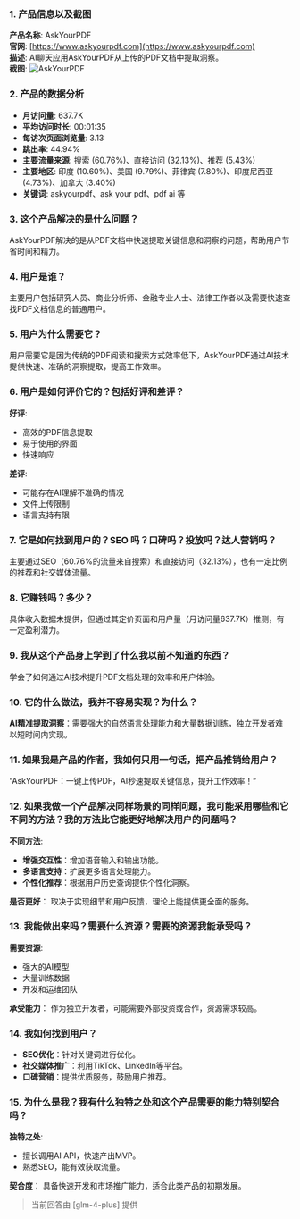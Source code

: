 ### 1. 产品信息以及截图

**产品名称**: AskYourPDF  
**官网**: [https://www.askyourpdf.com](https://www.askyourpdf.com)  
**描述**: AI聊天应用AskYourPDF从上传的PDF文档中提取洞察。  
**截图**: ![AskYourPDF](https://cdn-images.toolify.ai/168546376180173994.jpg)

### 2. 产品的数据分析

- **月访问量**: 637.7K
- **平均访问时长**: 00:01:35
- **每访次页面浏览量**: 3.13
- **跳出率**: 44.94%
- **主要流量来源**: 搜索 (60.76%)、直接访问 (32.13%)、推荐 (5.43%)
- **主要地区**: 印度 (10.60%)、美国 (9.79%)、菲律宾 (7.80%)、印度尼西亚 (4.73%)、加拿大 (3.40%)
- **关键词**: askyourpdf、ask your pdf、pdf ai 等

### 3. 这个产品解决的是什么问题？

AskYourPDF解决的是从PDF文档中快速提取关键信息和洞察的问题，帮助用户节省时间和精力。

### 4. 用户是谁？

主要用户包括研究人员、商业分析师、金融专业人士、法律工作者以及需要快速查找PDF文档信息的普通用户。

### 5. 用户为什么需要它？

用户需要它是因为传统的PDF阅读和搜索方式效率低下，AskYourPDF通过AI技术提供快速、准确的洞察提取，提高工作效率。

### 6. 用户是如何评价它的？包括好评和差评？

**好评**:
- 高效的PDF信息提取
- 易于使用的界面
- 快速响应

**差评**:
- 可能存在AI理解不准确的情况
- 文件上传限制
- 语言支持有限

### 7. 它是如何找到用户的？SEO 吗？口碑吗？投放吗？达人营销吗？

主要通过SEO（60.76%的流量来自搜索）和直接访问（32.13%），也有一定比例的推荐和社交媒体流量。

### 8. 它赚钱吗？多少？

具体收入数据未提供，但通过其定价页面和用户量（月访问量637.7K）推测，有一定盈利潜力。

### 9. 我从这个产品身上学到了什么我以前不知道的东西？

学会了如何通过AI技术提升PDF文档处理的效率和用户体验。

### 10. 它的什么做法，我并不容易实现？为什么？

**AI精准提取洞察**：需要强大的自然语言处理能力和大量数据训练，独立开发者难以短时间内实现。

### 11. 如果我是产品的作者，我如何只用一句话，把产品推销给用户？

“AskYourPDF：一键上传PDF，AI秒速提取关键信息，提升工作效率！”

### 12. 如果我做一个产品解决同样场景的同样问题，我可能采用哪些和它不同的方法？我的方法比它能更好地解决用户的问题吗？

**不同方法**:
- **增强交互性**：增加语音输入和输出功能。
- **多语言支持**：扩展更多语言处理能力。
- **个性化推荐**：根据用户历史查询提供个性化洞察。

**是否更好**：
取决于实现细节和用户反馈，理论上能提供更全面的服务。

### 13. 我能做出来吗？需要什么资源？需要的资源我能承受吗？

**需要资源**:
- 强大的AI模型
- 大量训练数据
- 开发和运维团队

**承受能力**：
作为独立开发者，可能需要外部投资或合作，资源需求较高。

### 14. 我如何找到用户？

- **SEO优化**：针对关键词进行优化。
- **社交媒体推广**：利用TikTok、LinkedIn等平台。
- **口碑营销**：提供优质服务，鼓励用户推荐。

### 15. 为什么是我？我有什么独特之处和这个产品需要的能力特别契合吗？

**独特之处**:
- 擅长调用AI API，快速产出MVP。
- 熟悉SEO，能有效获取流量。

**契合度**：
具备快速开发和市场推广能力，适合此类产品的初期发展。

> 当前回答由 [glm-4-plus] 提供